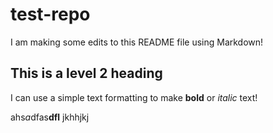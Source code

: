 # test-repo

I am making some edits to this README file using Markdown!

## This is a level 2 heading
I can use a simple text formatting to make **bold** or *italic* text!

ahs*a*dfas**dfl**
jkhhjkj
